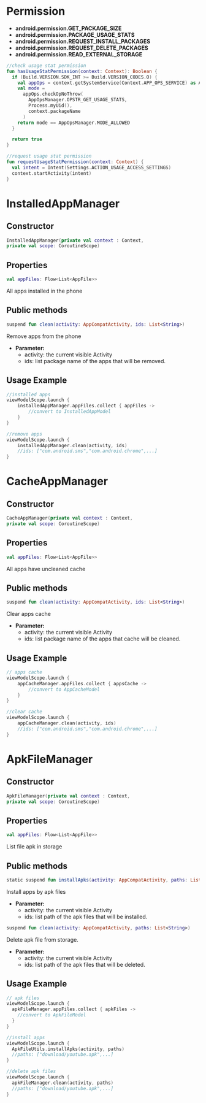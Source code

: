 # Permission

- **android.permission.GET_PACKAGE_SIZE**
- **android.permission.PACKAGE_USAGE_STATS**
- **android.permission.REQUEST_INSTALL_PACKAGES**
- **android.permission.REQUEST_DELETE_PACKAGES**
- **android.permission.READ_EXTERNAL_STORAGE**

```kotlin
//check usage stat permission
fun hasUsageStatPermission(context: Context): Boolean {
  if (Build.VERSION.SDK_INT >= Build.VERSION_CODES.O) {
    val appOps = context.getSystemService(Context.APP_OPS_SERVICE) as AppOpsManager
    val mode =
      appOps.checkOpNoThrow(
        AppOpsManager.OPSTR_GET_USAGE_STATS,
        Process.myUid(),
        context.packageName
      )
    return mode == AppOpsManager.MODE_ALLOWED
  }

  return true
}

//request usage stat permission
fun requestUsageStatPermission(context: Context) {
  val intent = Intent(Settings.ACTION_USAGE_ACCESS_SETTINGS)
  context.startActivity(intent)
}

```

# InstalledAppManager

## Constructor

````kotlin
InstalledAppManager(private val context : Context,
private val scope: CoroutineScope)
````

## Properties

```kotlin
val appFiles: Flow<List<AppFile>>
```

All apps installed in the phone

## Public methods

```kotlin
suspend fun clean(activity: AppCompatActivity, ids: List<String>)
```

Remove apps from the phone

- **Parameter:**
  - activity: the current visible Activity
  - ids: list package name of the apps that will be removed.

## Usage Example

```kotlin
//installed apps
viewModelScope.launch {
    installedAppManager.appFiles.collect { appFiles ->
        //convert to InstalledAppModel
    }
}

//remove apps
viewModelScope.launch {
    installedAppManager.clean(activity, ids)
    //ids: ["com.android.sms","com.android.chrome",...]
}

```

# CacheAppManager

## Constructor

```kotlin
CacheAppManager(private val context : Context,
private val scope: CoroutineScope)
```

## Properties

```kotlin
val appFiles: Flow<List<AppFile>>
```

All apps have uncleaned cache

## Public methods

```kotlin
suspend fun clean(activity: AppCompatActivity, ids: List<String>)

```

Clear apps cache

- **Parameter:**
  - activity: the current visible Activity
  - ids: list package name of the apps that cache will be cleaned.

## Usage Example

```kotlin
// apps cache
viewModelScope.launch {
    appCacheManager.appFiles.collect { appsCache ->
        //convert to AppCacheModel
    }
}

//clear cache
viewModelScope.launch {
    appCacheManager.clean(activity, ids)
    //ids: ["com.android.sms","com.android.chrome",...]
}
```

# ApkFileManager

## Constructor

```kotlin
ApkFileManager(private val context : Context,
private val scope: CoroutineScope)
```

## Properties

```kotlin
val appFiles: Flow<List<AppFile>>
```

List file apk in storage

## Public methods

```kotlin
static suspend fun installApks(activity: AppCompatActivity, paths: List<String>)
```

Install apps by apk files

- **Parameter:**
  - activity: the current visible Activity
  - ids: list path of the apk files that will be installed.

```kotlin
suspend fun clean(activity: AppCompatActivity, paths: List<String>)
```

Delete apk file from storage.

- **Parameter:**
  - activity: the current visible Activity
  - ids: list path of the apk files that will be deleted.

## Usage Example

```kotlin
// apk files
viewModelScope.launch {
  apkFileManager.appFiles.collect { apkFiles ->
    //convert to ApkFileModel
  }
}

//install apps
viewModelScope.launch {
  ApkFileUtils.installApks(activity, paths)
  //paths: ["download/youtube.apk",...]
}

//delete apk files
viewModelScope.launch {
  apkFileManager.clean(activity, paths)
  //paths: ["download/youtube.apk",...]
}

```